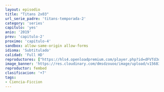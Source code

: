```yaml
---
layout: episodio
title: "Titans 2x03"
url_serie_padre: 'titans-temporada-2'
category: 'series'
capitulo: 'yes'
anio: '2019'
prev: 'capitulo-2'
proximo: 'capitulo-4'
sandbox: allow-same-origin allow-forms
idioma: 'Subtitulado'
calidad: 'Full HD'
reproductores: ["https://hls4.openloadpremium.com/player.php?id=dFVTd3dyMXN5dVJENEh0cUNJN0JuSzR4Wk5pUGFSam9qdXRzY2dxQm1lMGwvcUYvNWFXSXErSUVVUGcyenBKRzNOQ2lqUnYrM09yU1paT3FuNFJlRmc9PQ&sub=https://sub.cuevana2.io/vtt-sub/sub7/Titans.2018.S02E03.vtt","https://api.cuevana3.io/olpremium/gd.php?file=ek5lbm9xYWNrS0xNejZabVlkSFIyTkxQb3BPWDB0UFkwY3lvbjJIRjBPQ1QwNStUck1mVG9kVExvM0djeHA3VnFybXRscUdvMWRXNHRZbU1lYXVUeDg2cGpKVmp4cXpBejYxcGxvcTBrZFNVeXF5Rm9kSzQxODdLclllZnpkblUzWnllaFl1dmxkWFJxYU9HbjZQWXg3aTVmWUIybXBUQjNzOTdoSW04czhXcXBZQ0pvYVRLemFtMHJaVm1zNVBFMHM5bWlJalNsTWZldEt5V2k2VEp4cGJHYklLRWlNbmYxOG1ZYjZ6SDFBPT0","https://player.cuevana2.io/irgotoolp.php?url=eTllbW9hZHpYNURLejlaalg2T3BsYy9PMHNTV29hYWVuY3JYMEpHVm9LRm9uWlRYbTVKL20zbHBmN0tRMEphbmFRPT0&sub=https://sub.cuevana2.io/vtt-sub/sub7/Titans.2018.S02E03.vtt","https://tutumeme.net/embed/player.php?u=bXQ3ajJOaW1wcFRGcEs2VW5XRGExTlRPMytmUnc3bHVwcWhoenVIUjI5SHF5TlNwc0taaG1jN2gwZHZSNTlIRHVhV2tZWitkNUtDVDNOL1ZvYW1rYjJoaW13PT0","https://api.cuevana3.io/stream/index.php?file=ek5lbm9xYWNrS0xYMTZLa2xNbkdvY3ZTb3BtZng4TGp6ZFpobGFMUGtOVEx6SitYWU5YTTdORE1vWmRnbEpham5KTmtZSlRTMGViVTBxZGdsdEhPb3RqWFpHSm5sWm1rbDhLR2gzV3l3THVvd29aaVpjR21vNWVSb0tKbm9kSGkxOWVTcHF6U3hyRFh5S1dibUE9PQ","https://tutumeme.net/embed/player.php?u=bXQ3ajJOaW1wcFRGcEs2VW5XRGExTlRPMytmUnc3bHVwcWhoenVIUjI5SHF5TlNwc0taaG1jN2gwZHZSNTlIRHVhV2tZWitkNUtDVDNOL1ZvYW1rYjJoaW5BPT0","https://api.cuevana3.io/rr/gd.php?h=ek5lbm9xYWNrS0xJMVp5b21KREk0dFBLbjVkaHhkRGdrOG1jbnBpUnhhS1ZySGwxWmJDN3BiN0tqWE9pdXRITW5jMWdoV3ZWc05uR2tKZUhuY2JicGRpU3FadVkyUT09"]
image_banner: 'https://res.cloudinary.com/dmsdzouoo/image/upload/v1568314385/titans-temporada-dos-trailer-netflix-min_gdqrwi.jpg'
reproductor: fembed
clasificacion: '+7'
tags:
- Ciencia-Ficcion
---
```












